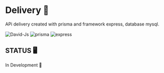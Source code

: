 # Delivery 🛵
APi delivery created with prisma and framework express, database mysql.

<img align="center" alt="David-Js" src="https://img.shields.io/badge/MySQL-005C84?style=for-the-badge&logo=mysql&logoColor=white"/>
<img align="center" alt="prisma" src="https://img.shields.io/badge/Prisma-3982CE?style=for-the-badge&logo=Prisma&logoColor=white">
<img align="center" alt="express" src="https://img.shields.io/badge/Express.js-404D59?style=for-the-badge">

## STATUS 🖥️
 In Development  🚀
